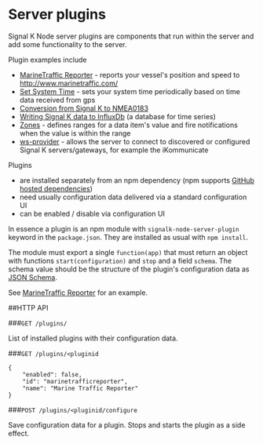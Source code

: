 # Server plugins

Signal K Node server plugins are components that run within the server and add some functionality to the server.

Plugin examples include
- [MarineTraffic Reporter](https://github.com/tkurki/marinetrafficreporter) - reports your vessel's position and speed to http://www.marinetraffic.com/
- [Set System Time](https://github.com/tkurki/set-system-time) - sets your system time periodically based on time data received from gps
- [Conversion from Signal K to NMEA0183](https://github.com/SignalK/signalk-to-nmea0183)
- [Writing Signal K data to InfluxDb](https://github.com/tkurki/signalk-to-influxdb) (a database for time series)
- [Zones](https://github.com/SignalK/signalk-zones) - defines ranges for a data item's value and fire notifications when the value is within the range
- [ws-provider](https://github.com/SignalK/ws-provider-plugin) - allows the server to connect to discovered or configured Signal K servers/gateways, for example the iKommunicate

Plugins
- are installed separately from an npm dependency (npm supports [GitHub hosted dependencies](https://docs.npmjs.com/files/package.json#github-urls))
- need usually configuration data delivered via a standard configuration UI
- can be enabled / disable via configuration UI

In essence a plugin is an npm module with `signalk-node-server-plugin` keyword in the `package.json`. They are installed as usual with `npm install`.

The module must export a single `function(app)` that must return an object with functions `start(configuration)` and `stop` and a field `schema`. The schema value should be the structure of the plugin's configuration data as [JSON Schema](http://json-schema.org/).

See [MarineTraffic Reporter](https://github.com/tkurki/marinetrafficreporter) for an example.

##HTTP API

###`GET /plugins/`

List of installed plugins with their configuration data.

###`GET /plugins/<pluginid`

```
{
	"enabled": false,
	"id": "marinetrafficreporter",
	"name": "Marine Traffic Reporter"
}
```

###`POST /plugins/<pluginid/configure`

Save configuration data for a plugin. Stops and starts the plugin as a side effect.
